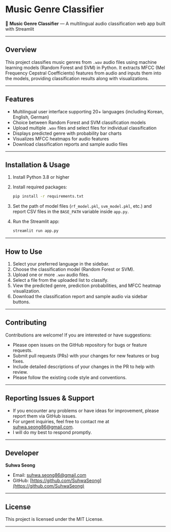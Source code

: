 # Music Genre Classifier

🎵 **Music Genre Classifier** — A multilingual audio classification web app built with Streamlit

---

## Overview

This project classifies music genres from `.wav` audio files using machine learning models (Random Forest and SVM) in Python.
It extracts MFCC (Mel Frequency Cepstral Coefficients) features from audio and inputs them into the models, providing classification results along with visualizations.

---

## Features

* Multilingual user interface supporting 20+ languages (including Korean, English, German)
* Choice between Random Forest and SVM classification models
* Upload multiple `.wav` files and select files for individual classification
* Displays predicted genre with probability bar charts
* Visualizes MFCC heatmaps for audio features
* Download classification reports and sample audio files

---

## Installation & Usage

1. Install Python 3.8 or higher
2. Install required packages:

   ```bash
   pip install -r requirements.txt
   ```
3. Set the path of model files (`rf_model.pkl`, `svm_model.pkl`, etc.) and report CSV files in the `BASE_PATH` variable inside `app.py`.
4. Run the Streamlit app:

   ```bash
   streamlit run app.py
   ```

---

## How to Use

1. Select your preferred language in the sidebar.
2. Choose the classification model (Random Forest or SVM).
3. Upload one or more `.wav` audio files.
4. Select a file from the uploaded list to classify.
5. View the predicted genre, prediction probabilities, and MFCC heatmap visualization.
6. Download the classification report and sample audio via sidebar buttons.

---

## Contributing

Contributions are welcome! If you are interested or have suggestions:

* Please open issues on the GitHub repository for bugs or feature requests.
* Submit pull requests (PRs) with your changes for new features or bug fixes.
* Include detailed descriptions of your changes in the PR to help with review.
* Please follow the existing code style and conventions.

---

## Reporting Issues & Support

* If you encounter any problems or have ideas for improvement, please report them via GitHub issues.
* For urgent inquiries, feel free to contact me at [suhwa.seong86@gmail.com](mailto:suhwa.seong86@gmail.com).
* I will do my best to respond promptly.

---

## Developer

**Suhwa Seong**

* Email: [suhwa.seong86@gmail.com](mailto:suhwa.seong86@gmail.com)
* GitHub: [https://github.com/SuhwaSeong](https://github.com/SuhwaSeong)

---

## License

This project is licensed under the MIT License.

---
